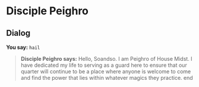 # Disciple Peighro
## Dialog

**You say:** `hail`



>**Disciple Peighro says:** Hello, Soandso. I am Peighro of House Midst. I have dedicated my life to serving as a guard here to ensure that our quarter will continue to be a place where anyone is welcome to come and find the power that lies within whatever magics they practice.
end
